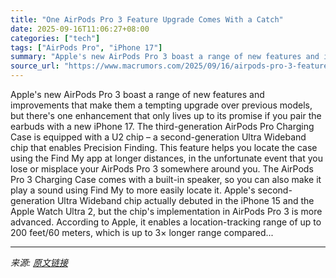 ```yaml
---
title: "One AirPods Pro 3 Feature Upgrade Comes With a Catch"
date: 2025-09-16T11:06:27+08:00
categories: ["tech"]
tags: ["AirPods Pro", "iPhone 17"]
summary: "Apple's new AirPods Pro 3 boast a range of new features and improvements that make them a tempting upgrade over previous models, but there's one enhancement that only lives up to its promise if you pa"
source_url: "https://www.macrumors.com/2025/09/16/airpods-pro-3-feature-iphone-17/"
---
```


Apple's new AirPods Pro 3 boast a range of new features and improvements that make them a tempting upgrade over previous models, but there's one enhancement that only lives up to its promise if you pair the earbuds with a new iPhone 17. The third-generation AirPods Pro Charging Case is equipped with a U2 chip – a second-generation Ultra Wideband chip that enables Precision Finding. This feature helps you locate the case using the Find My app at longer distances, in the unfortunate event that you lose or misplace your AirPods Pro 3 somewhere around you. The AirPods Pro 3 Charging Case comes with a built-in speaker, so you can also make it play a sound using ‌Find My‌ to more easily locate it. Apple's second-generation Ultra Wideband chip actually debuted in the iPhone 15 and the Apple Watch Ultra 2, but the chip's implementation in AirPods Pro 3 is more advanced. According to Apple, it enables a location-tracking range of up to 200 feet/60 meters, which is up to 3× longer range compared...

---

*来源: [原文链接](https://www.macrumors.com/2025/09/16/airpods-pro-3-feature-iphone-17/)*
